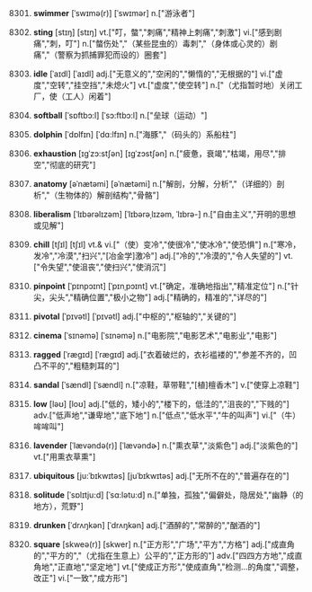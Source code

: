 8301. **swimmer**
[ˈswɪmə(r)]  [ˈswɪmər]
n.["游泳者"]  

8302. **sting**
[stɪŋ]  [stɪŋ]
vt.["叮，螫","刺痛","精神上刺痛","刺激"]  vi.["感到剧痛","刺，叮"]  n.["螫伤处","（某些昆虫的）毒刺","（身体或心灵的）剧痛","（警察为抓捕罪犯而设的）圈套"]  

8303. **idle**
[ˈaɪdl]  [ˈaɪdl]
adj.["无意义的","空闲的","懒惰的","无根据的"]  vi.["虚度","空转","挂空挡","未熄火"]  vt.["虚度","使空转"]  n.["（尤指暂时地）关闭工厂，使（工人）闲着"]  

8304. **softball**
[ˈsɒftbɔ:l]  [ˈsɔ:ftbɔ:l]
n.["垒球（运动）"]  

8305. **dolphin**
[ˈdɒlfɪn]  [ˈdɑ:lfɪn]
n.["海豚","（码头的）系船柱"]  

8306. **exhaustion**
[ɪgˈzɔ:stʃən]  [ɪɡˈzɔstʃən]
n.["疲惫，衰竭","枯竭，用尽","排空","彻底的研究"]  

8307. **anatomy**
[əˈnætəmi]  [əˈnætəmi]
n.["解剖，分解，分析","（详细的）剖析","（生物体的）解剖结构","骨骼"]  

8308. **liberalism**
[ˈlɪbərəlɪzəm]  [ˈlɪbərəˌlɪzəm, ˈlɪbrə-]
n.["自由主义","开明的思想或见解"]  

8309. **chill**
[tʃɪl]  [tʃɪl]
vt.& vi.["（使）变冷","使很冷","使冰冷","使恐惧"]  n.["寒冷，发冷","冷漠","扫兴","[冶金学]激冷"]  adj.["冷的","冷漠的","令人失望的"]  vt.["令失望","使沮丧","使扫兴","使消沉"]  

8310. **pinpoint**
[ˈpɪnpɔɪnt]  [ˈpɪnˌpɔɪnt]
vt.["确定，准确地指出","精准定位"]  n.["针尖，尖头","精确位置","极小之物"]  adj.["精确的，精准的","详尽的"]  

8311. **pivotal**
[ˈpɪvətl]  [ˈpɪvətl]
adj.["中枢的","枢轴的","关键的"]  

8312. **cinema**
[ˈsɪnəmə]  [ˈsɪnəmə]
n.["电影院","电影艺术","电影业","电影"]  

8313. **ragged**
[ˈrægɪd]  [ˈræɡɪd]
adj.["衣着破烂的，衣衫褴褛的","参差不齐的，凹凸不平的","粗糙刺耳的"]  

8314. **sandal**
[ˈsændl]  [ˈsændl]
n.["凉鞋，草带鞋","[植]檀香木"]  v.["使穿上凉鞋"]  

8315. **low**
[ləʊ]  [loʊ]
adj.["低的，矮小的","楼下的，低洼的","沮丧的","下贱的"]  adv.["低声地","谦卑地","底下地"]  n.["低点","低水平","牛的叫声"]  vi.["（牛）哞哞叫"]  

8316. **lavender**
[ˈlævəndə(r)]  [ˈlævəndɚ]
n.["熏衣草","淡紫色"]  adj.["淡紫色的"]  vt.["用熏衣草熏"]  

8317. **ubiquitous**
[ju:ˈbɪkwɪtəs]  [juˈbɪkwɪtəs]
adj.["无所不在的","普遍存在的"]  

8318. **solitude**
[ˈsɒlɪtju:d]  [ˈsɑ:lətu:d]
n.["单独，孤独","偏僻处，隐居处","幽静（的地方），荒野"]  

8319. **drunken**
[ˈdrʌŋkən]  [ˈdrʌŋkən]
adj.["酒醉的","常醉的","酗酒的"]  

8320. **square**
[skweə(r)]  [skwer]
n.["正方形","广场","平方","方格"]  adj.["成直角的","平方的","（尤指在生意上）公平的","正方形的"]  adv.["四四方方地","成直角地","正直地","坚定地"]  vt.["使成正方形","使成直角","检测…的角度","调整，改正"]  vi.["一致","成方形"]  

